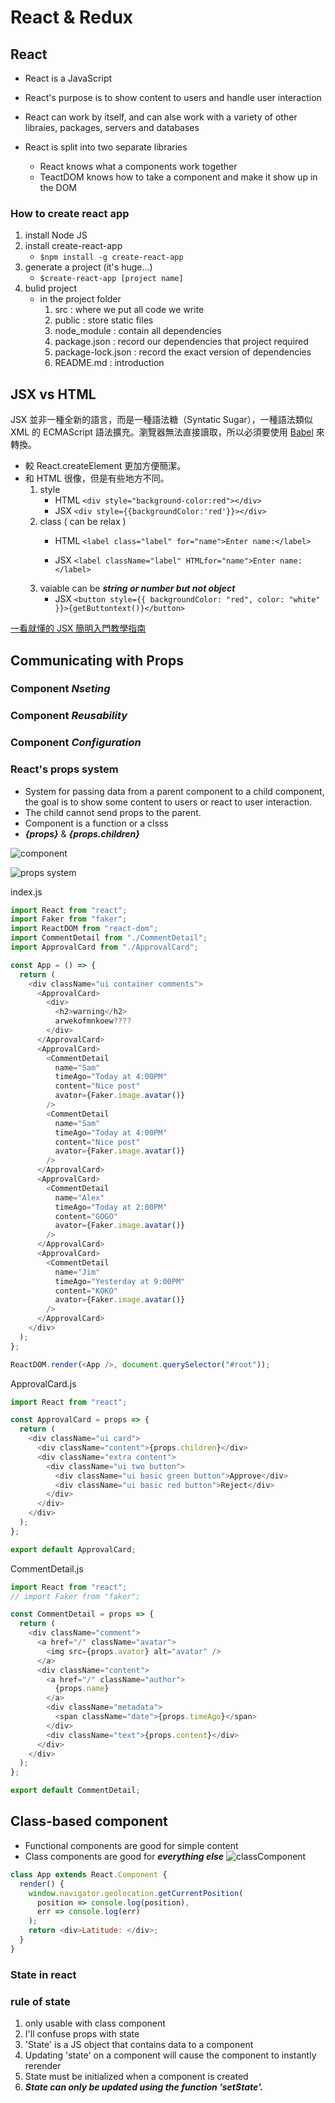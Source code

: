 # React & Redux

## React
- React is a JavaScript
- React's purpose is to show content to users and handle user interaction

- React can work by itself, and can alse work with a variety of other libraies, packages, servers and databases
- React is split into two separate libraries
	- React knows what a components work together
	- TeactDOM knows how to take a component and make it show up in the DOM

### How to create react app

1. install Node JS
2. install create-react-app
	- `$npm install -g create-react-app`
3. generate a project (it's huge...)
	- `$create-react-app [project name]`
4. bulid project
	- in the project folder
		1. src : where we put all code we write
		2. public : store static files 
		3. node_module : contain all dependencies
		4. package.json : record our dependencies that project required
		5. package-lock.json : record the exact version of dependencies
		6. README.md : introduction

## JSX vs HTML
JSX 並非一種全新的語言，而是一種語法糖（Syntatic Sugar），一種語法類似 XML 的 ECMAScript 語法擴充。瀏覽器無法直接讀取，所以必須要使用 [Babel](https://babeljs.io/) 來轉換。

- 較 React.createElement 更加方便簡潔。
- 和 HTML 很像，但是有些地方不同。
	1. style
		- HTML `<div style="background-color:red"></div>` 
		- JSX `<div style={{backgroundColor:'red'}}></div>` 
	2. class ( can be relax )
		- HTML `<label class="label" for="name">Enter name:</label>`

		- JSX `<label className="label" HTMLfor="name">Enter name:</label>`
	3. vaiable can be ***string or number but not object***
		- JSX `<button style={{ backgroundColor: "red", color: "white" }}>{getButtontext()}</button>`

[一看就懂的 JSX 簡明入門教學指南
](https://blog.techbridge.cc/2016/04/21/react-jsx-introduction/)

## Communicating with Props
### Component ***Nseting***
### Component ***Reusability***
### Component ***Configuration***

### React's props system
- System for passing data from a parent component to a child component, the goal is to show some content to users or react to user interaction.
- The child cannot send props to the parent.
- Component is a function or a clsss
- ***{props}*** & ***{props.children}***

![component](https://github.com/jim63/learn-React-Redux/blob/master/imgs/component.png?raw=true)


![props system](https://github.com/jim63/learn-React-Redux/blob/master/imgs/propsSystem.png?raw=true)


index.js

```js
import React from "react";
import Faker from "faker";
import ReactDOM from "react-dom";
import CommentDetail from "./CommentDetail";
import ApprovalCard from "./ApprovalCard";

const App = () => {
  return (
    <div className="ui container comments">
      <ApprovalCard>
        <div>
          <h2>warning</h2>
          arwekofmnkoew????
        </div>
      </ApprovalCard>
      <ApprovalCard>
        <CommentDetail
          name="Sam"
          timeAgo="Today at 4:00PM"
          content="Nice post"
          avator={Faker.image.avatar()}
        />
        <CommentDetail
          name="Sam"
          timeAgo="Today at 4:00PM"
          content="Nice post"
          avator={Faker.image.avatar()}
        />
      </ApprovalCard>
      <ApprovalCard>
        <CommentDetail
          name="Alex"
          timeAgo="Today at 2:00PM"
          content="GOGO"
          avator={Faker.image.avatar()}
        />
      </ApprovalCard>
      <ApprovalCard>
        <CommentDetail
          name="Jim"
          timeAgo="Yesterday at 9:00PM"
          content="KOKO"
          avator={Faker.image.avatar()}
        />
      </ApprovalCard>
    </div>
  );
};

ReactDOM.render(<App />, document.querySelector("#root"));
```


ApprovalCard.js

```js
import React from "react";

const ApprovalCard = props => {
  return (
    <div className="ui card">
      <div className="content">{props.children}</div>
      <div className="extra content">
        <div className="ui two button">
          <div className="ui basic green button">Approve</div>
          <div className="ui basic red button">Reject</div>
        </div>
      </div>
    </div>
  );
};

export default ApprovalCard;
```

CommentDetail.js

```js
import React from "react";
// import Faker from "faker";

const CommentDetail = props => {
  return (
    <div className="comment">
      <a href="/" className="avatar">
        <img src={props.avator} alt="avatar" />
      </a>
      <div className="content">
        <a href="/" className="author">
          {props.name}
        </a>
        <div className="metadata">
          <span className="date">{props.timeAgo}</span>
        </div>
        <div className="text">{props.content}</div>
      </div>
    </div>
  );
};

export default CommentDetail;

```

## Class-based component

- Functional components are good for simple content
- Class components are good for ***everything else***
![classComponent](https://github.com/jim63/learn-React-Redux/blob/master/imgs/classComponents.png?raw=true)

```js
class App extends React.Component {
  render() {
    window.navigator.geolocation.getCurrentPosition(
      position => console.log(position),
      err => console.log(err)
    );
    return <div>Latitude: </div>;
  }
}

```

### State in react

### rule of state
1. only usable with class component
2. I'll confuse props with state
3. 'State' is a JS object that contains data to a component
4. Updating 'state' on a component will cause the component to instantly rerender
5. State must be initialized when a component is created
6. ***State can only be updated using the function 'setState'.***



